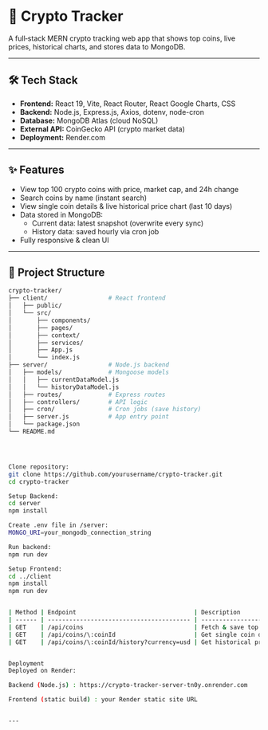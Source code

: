 # 🚀 Crypto Tracker

A full‑stack MERN crypto tracking web app that shows top coins, live prices, historical charts, and stores data to MongoDB.

---

## 🛠 Tech Stack

- **Frontend:** React 19, Vite, React Router, React Google Charts, CSS
- **Backend:** Node.js, Express.js, Axios, dotenv, node-cron
- **Database:** MongoDB Atlas (cloud NoSQL)
- **External API:** CoinGecko API (crypto market data)
- **Deployment:** Render.com

---

## ✨ Features

- View top 100 crypto coins with price, market cap, and 24h change
- Search coins by name (instant search)
- View single coin details & live historical price chart (last 10 days)
- Data stored in MongoDB:
  - Current data: latest snapshot (overwrite every sync)
  - History data: saved hourly via cron job
- Fully responsive & clean UI

---

## 📂 Project Structure

```bash
crypto-tracker/
├── client/                 # React frontend
│   ├── public/
│   └── src/
│       ├── components/
│       ├── pages/
│       ├── context/
│       ├── services/
│       ├── App.js
│       └── index.js
├── server/                 # Node.js backend
│   ├── models/             # Mongoose models
│   │   ├── currentDataModel.js
│   │   └── historyDataModel.js
│   ├── routes/             # Express routes
│   ├── controllers/        # API logic
│   ├── cron/               # Cron jobs (save history)
│   ├── server.js           # App entry point
│   └── package.json
└── README.md




Clone repository:
git clone https://github.com/yourusername/crypto-tracker.git
cd crypto-tracker

Setup Backend:
cd server
npm install

Create .env file in /server:
MONGO_URI=your_mongodb_connection_string

Run backend:
npm run dev

Setup Frontend:
cd ../client
npm install
npm run dev


| Method | Endpoint                                 | Description               |
| ------ | ---------------------------------------- | ------------------------- |
| GET    | /api/coins                               | Fetch & save top coins    |
| GET    | /api/coins/\:coinId                      | Get single coin data      |
| GET    | /api/coins/\:coinId/history?currency=usd | Get historical price data |


Deployment
Deployed on Render:

Backend (Node.js) : https://crypto-tracker-server-tn0y.onrender.com

Frontend (static build) : your Render static site URL


---
